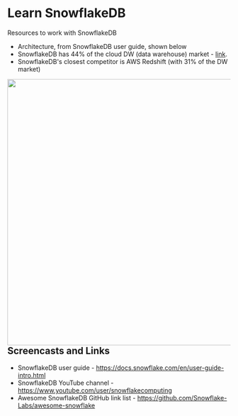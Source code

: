 # Learn SnowflakeDB
Resources to work with SnowflakeDB  

- Architecture, from SnowflakeDB user guide, shown below
- SnowflakeDB has 44% of the cloud DW (data warehouse) market - [link](https://www.slintel.com/tech/data-warehousing/snowflake-market-share#).   
- SnowflakeDB's closest competitor is AWS Redshift (with 31% of the DW market)

<img src="https://github.com/lynnlangit/learn-snowflakedb/blob/main/images/new-arch.png" width=600 align=left>

## Screencasts and Links
- SnowflakeDB user guide - https://docs.snowflake.com/en/user-guide-intro.html
- SnowflakeDB YouTube channel - https://www.youtube.com/user/snowflakecomputing
- Awesome SnowflakeDB GitHub link list - https://github.com/Snowflake-Labs/awesome-snowflake
